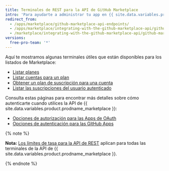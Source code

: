 ```yaml
---
title: Terminales de REST para la API de GitHub Marketplace
intro: 'Para ayudarte a administrar tu app en {{ site.data.variables.product.prodname_marketplace }}, utiliza estas terminales de la API de {{ site.data.variables.product.prodname_marketplace }}.'
redirect_from:
  - /apps/marketplace/github-marketplace-api-endpoints/
  - /apps/marketplace/integrating-with-the-github-marketplace-api/github-marketplace-rest-api-endpoints/
  - /marketplace/integrating-with-the-github-marketplace-api/github-marketplace-rest-api-endpoints
versions:
  free-pro-team: '*'
---
```




Aquí te mostramos algunas terminales útiles que están disponibles para los listados de Marketplace:

* [Listar planes](/v3/apps/marketplace/#list-plans)
* [Listar cuentas para un plan](/v3/apps/marketplace/#list-accounts-for-a-plan)
* [Obtener un plan de suscripción para una cuenta](/v3/apps/marketplace/#get-a-subscription-plan-for-an-account)
* [Listar las suscripciones del usuario autenticado](/v3/apps/marketplace/#list-subscriptions-for-the-authenticated-user)

Consulta estas páginas para encontrar más detalles sobre cómo autenticarte cuando utilices la API de {{ site.data.variables.product.prodname_marketplace }}:

* [Opciones de autorización para las Apps de OAuth](/apps/building-oauth-apps/authorizing-oauth-apps/)
* [Opciones de autenticación para las GitHub Apps](/apps/building-github-apps/authenticating-with-github-apps/)

{% note %}

**Nota:** [Los límites de tasa para la API de REST](/v3/#rate-limiting) aplican para todas las terminales de la API de {{ site.data.variables.product.prodname_marketplace }}.

{% endnote %}
